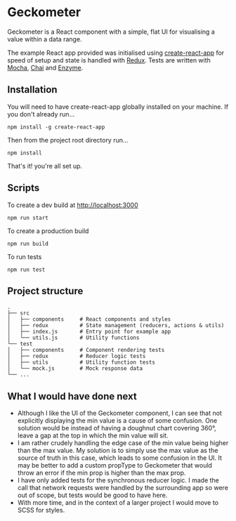 # Geckometer

Geckometer is a React component with a simple, flat UI for visualising a value within a data range.

The example React app provided was initialised using [create-react-app](https://github.com/facebookincubator/create-react-app) for speed of setup and state is handled with [Redux](https://github.com/reactjs/redux). Tests are written with [Mocha](https://mochajs.org/), [Chai](http://chaijs.com/) and [Enzyme](https://github.com/airbnb/enzyme).

## Installation

You will need to have create-react-app globally installed on your machine. If you don't already run...
```
npm install -g create-react-app
```

Then from the project root directory run...

```
npm install
```

That's it! you're all set up.

## Scripts

To create a dev build at [http://localhost:3000](http://localhost:3000)

```
npm run start
```

To create a production build

```
npm run build
```

To run tests

```
npm run test
```

## Project structure

```
.
├── src
│   ├── components     # React components and styles
│   ├── redux	       # State management (reducers, actions & utils)
│   ├── index.js       # Entry point for example app
│   └── utils.js       # Utility functions
└── test
│   ├── components     # Component rendering tests
│   ├── redux	       # Reducer logic tests
│   ├── utils          # Utility function tests
│   └── mock.js        # Mock response data
└── ...
```

## What I would have done next

* Although I like the UI of the Geckometer component, I can see that not explicitly displaying the min value is a cause of some confusion. One solution would be instead of having a doughnut chart covering 360°, leave a gap at the top in which the min value will sit.
* I am rather crudely handling the edge case of the min value being higher than the max value. My solution is to simply use the max value as the source of truth in this case, which leads to some confusion in the UI. It may be better to add a custom propType to Geckometer that would throw an error if the min prop is higher than the max prop.
* I have only added tests for the synchronous reducer logic. I made the call that network requests were handled by the surrounding app so were out of scope, but tests would be good to have here.
* With more time, and in the context of a larger project I would move to SCSS for styles.